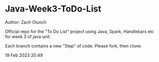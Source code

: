# Java-Week3-ToDo-List

Author: Zach Oluoch

Official repo for the "To Do List" project using Java, Spark, Handlebars etc for week 3 of java unit.

Each branch contains a new "Step" of code. Please fork, then clone.

19 Feb 2023 20:49